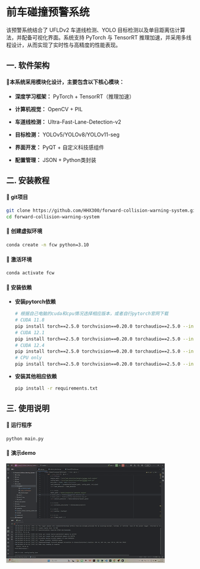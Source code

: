 

# 前车碰撞预警系统

该预警系统结合了 UFLDv2 车道线检测、YOLO 目标检测以及单目距离估计算法，并配备可视化界面。系统支持 PyTorch 与 TensorRT 推理加速，并采用多线程设计，从而实现了实时性与高精度的性能表现。



## 一. 软件架构

#### 📌本系统采用模块化设计，主要包含以下核心模块：

- **深度学习框架：** PyTorch + TensorRT（推理加速）

- **计算机视觉：** OpenCV + PIL

- **车道线检测：** Ultra-Fast-Lane-Detection-v2

- **目标检测：** YOLOv5/YOLOv8/YOLOv11-seg

- **界面开发：** PyQT  + 自定义科技感组件

- **配置管理：** JSON + Python类封装

  

## 二. 安装教程

#### 📌 git项目

```bash
git clone https://github.com/HHX300/forward-collision-warning-system.git
cd forward-collision-warning-system
```

#### 📌 创建虚拟环境

```bash
conda create -n fcw python=3.10
```

#### 📌 激活环境

```bash
conda activate fcw
```

#### 📌 安装依赖

- **安装pytorch依赖**

  ```bash
  # 根据自己电脑的cuda和cpu情况选择相应版本，或者自行pytorch官网下载
  # CUDA 11.8
  pip install torch==2.5.0 torchvision==0.20.0 torchaudio==2.5.0 --index-url https://download.pytorch.org/whl/cu118
  # CUDA 12.1
  pip install torch==2.5.0 torchvision==0.20.0 torchaudio==2.5.0 --index-url https://download.pytorch.org/whl/cu121
  # CUDA 12.4
  pip install torch==2.5.0 torchvision==0.20.0 torchaudio==2.5.0 --index-url https://download.pytorch.org/whl/cu124
  # CPU only
  pip install torch==2.5.0 torchvision==0.20.0 torchaudio==2.5.0 --index-url https://download.pytorch.org/whl/cpu
  ```

- **安装其他相应依赖**

  ```bash
  pip install -r requirements.txt
  
  ```



 ## 三. 使用说明

#### 📌 运行程序

```bash
python main.py
```

#### 📌 演示demo

![演示GIF](demo/demo1.gif)
